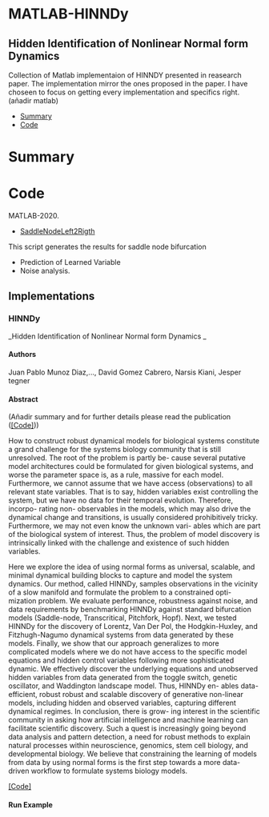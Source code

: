 <p align="center">

# MATLAB-HINNDy

## Hidden Identification of Nonlinear Normal form Dynamics 

Collection of Matlab implementaion of HINNDY presented in reasearch paper. The implementation mirror the ones proposed in the paper. I have choseen to focus on getting every implementation and specifics right.
(añadir matlab)

* [Summary](#Summary)
* [Code](#Code)

# Summary
  
# Code
  
MATLAB-2020.

* [SaddleNodeLeft2Rigth](https://github.com/munozdjp/HINNDy-/blob/main/HINNDy__Code/SaddleNodeLeft2Rigth.m)
  
This script generates the results for saddle node bifurcation 
  * Prediction of Learned Variable
  * Noise analysis. 
   

## Implementations   

### HINNDy
_Hidden Identification of Nonlinear Normal form Dynamics _

#### Authors
Juan Pablo Munoz Diaz,..., David Gomez Cabrero, Narsis Kiani, Jesper tegner

#### Abstract
(Añadir summary and for further details please read the publication ([[Code]](https://github.com/munozdjp/HINNDY/tree/main/HINNDy__Code)))

How to construct robust dynamical models for biological systems constitute a grand challenge for the systems biology community that is still unresolved. The root of the problem is partly be- cause several putative model architectures could be formulated for given biological systems, and worse the parameter space is, as a rule, massive for each model. Furthermore, we cannot assume that we have access (observations) to all relevant state variables. That is to say, hidden variables exist controlling the system, but we have no data for their temporal evolution. Therefore, incorpo- rating non- observables in the models, which may also drive the dynamical change and transitions, is usually considered prohibitively tricky. Furthermore, we may not even know the unknown vari- ables which are part of the biological system of interest. Thus, the problem of model discovery is intrinsically linked with the challenge and existence of such hidden variables.

Here we explore the idea of using normal forms as universal, scalable, and minimal dynamical building blocks to capture and model the system dynamics. Our method, called HINNDy, samples observations in the vicinity of a slow manifold and formulate the problem to a constrained opti- mization problem. We evaluate performance, robustness against noise, and data requirements by benchmarking HINNDy against standard bifurcation models (Saddle-node, Transcritical, Pitchfork, Hopf). Next, we tested HINNDy for the discovery of Lorentz, Van Der Pol, the Hodgkin-Huxley, and Fitzhugh-Nagumo dynamical systems from data generated by these models. Finally, we show that our approach generalizes to more complicated models where we do not have access to the specific model equations and hidden control variables following more sophisticated dynamic. We effectively discover the underlying equations and unobserved hidden variables from data generated from the toggle switch, genetic oscillator, and Waddington landscape model.  Thus, HINNDy en- ables data-efficient, robust robust and scalable discovery of generative non-linear models, including hidden and observed variables, capturing different dynamical regimes. In conclusion, there is grow- ing interest in the scientific community in asking how artificial intelligence and machine learning can facilitate scientific discovery. Such a quest is increasingly going beyond data analysis and pattern detection, a need for robust methods to explain natural processes within neuroscience, genomics, stem cell biology, and developmental biology. We believe that constraining the learning of models from data by using normal forms is the first step towards a more data-driven workflow to formulate systems biology models.


[[Code]](https://github.com/munozdjp/HINNDY/tree/main/HINNDy__Code)

#### Run Example
```
```





